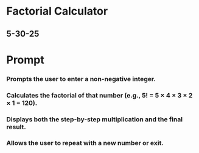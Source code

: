# Factorial Calculator

## 5-30-25

# Prompt

### Prompts the user to enter a non-negative integer.

### Calculates the factorial of that number (e.g., 5! = 5 × 4 × 3 × 2 × 1 = 120).

### Displays both the step-by-step multiplication and the final result.

### Allows the user to repeat with a new number or exit.
